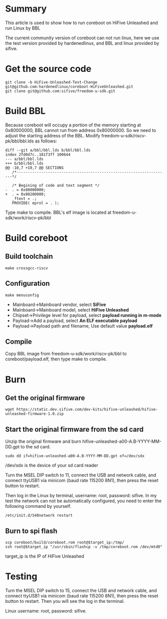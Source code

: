 # Summary

This article is used to show how to run coreboot on HiFive Unleashed and run
Linux by BBL

The current community version of coreboot can not run linux, here we use the
test version provided by hardenedlinux, and BBL and linux provided by sifive.

# Get the source code

```
git clone -b HiFive-Unleashed-Test-Change git@github.com:hardenedlinux/coreboot-HiFiveUnleashed.git
git clone git@github.com:sifive/freedom-u-sdk.git
```

# Build BBL

Because coreboot will occupy a portion of the memory starting at 0x80000000, BBL
cannot run from address 0x80000000. So we need to adjust the starting address of
the BBL. Modify freedom-u-sdk/riscv-pk/bbl/bbl.lds as follows:

```
diff --git a/bbl/bbl.lds b/bbl/bbl.lds
index 2fd0d7c..181f3ff 100644
--- a/bbl/bbl.lds
+++ b/bbl/bbl.lds
@@ -10,7 +10,7 @@ SECTIONS
   /*--------------------------------------------------------------------*/
 
   /* Begining of code and text segment */
-  . = 0x80000000;
+  . = 0x80200000;
   _ftext = .;
   PROVIDE( eprol = . );
```

Type make to compile. BBL's elf image is located at freedom-u-sdk/work/riscv-pk/bbl

# Build coreboot

## Build toolchain

```
make crossgcc-riscv
```

## Configuration

```
make menuconfig
```

- Mainboard->Mainboard vendor, select **SiFive**
- Mainboard->Mainboard model, select **HiFive Unleashed**
- Chipset->Privilege level for payload, select **payload running in m-mode**
- Payload->Add a payload, select **An ELF executable payload**
- Payload->Payload path and filename, Use default value **payload.elf**

## Compile

Copy BBL image from freedom-u-sdk/work/riscv-pk/bbl to coreboot/payload.elf, then
type make to compile.

# Burn

## Get the original firmware

```
wget https://static.dev.sifive.com/dev-kits/hifive-unleashed/hifive-unleashed-firmware-1.0.zip
```

## Start the original firmware from the sd card

Unzip the original firmware and burn hifive-unleashed-a00-A.B-YYYY-MM-DD.gpt to
the sd card.

```
sudo dd if=hifive-unleashed-a00-A.B-YYYY-MM-DD.gpt of=/dev/sdx
```

/dev/sdx is the device of your sd card reader

Turn the MSEL DIP switch to 11, connect the USB and network cable, and connect
ttyUSB1 via minicom (baud rate 115200 8N1), then press the reset button to
restart.

Then log in the Linux by terminal, username: root, password: sifive. In my test
the network can not be automatically configured, you need to enter the following
command by yourself.

```
/etc/init.d/S40network restart
```

## Burn to spi flash

```
scp coreboot/build/coreboot.rom root@$target_ip:/tmp/
ssh root@$target_ip "/usr/sbin/flashcp -v /tmp/coreboot.rom /dev/mtd0"
```

target_ip is the IP of HiFive Unleashed

# Testing

Turn the MSEL DIP switch to 15, connect the USB and network cable, and connect
ttyUSB1 via minicom (baud rate 115200 8N1), then press the reset button to
restart. Then you will see the log in the terminal.

Linux username: root, password: sifive.

